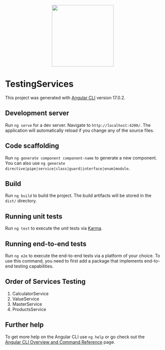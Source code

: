<p  align="center"  >

<img  src="https://angular.dev/assets/images/press-kit/angular_wordmark_gradient.png"  width="200"  />

</p>

# TestingServices

This project was generated with [Angular CLI](https://github.com/angular/angular-cli) version 17.0.2.

## Development server

Run `ng serve` for a dev server. Navigate to `http://localhost:4200/`. The application will automatically reload if you change any of the source files.

## Code scaffolding

Run `ng generate component component-name` to generate a new component. You can also use `ng generate directive|pipe|service|class|guard|interface|enum|module`.

## Build

Run `ng build` to build the project. The build artifacts will be stored in the `dist/` directory.

## Running unit tests

Run `ng test` to execute the unit tests via [Karma](https://karma-runner.github.io).

## Running end-to-end tests

Run `ng e2e` to execute the end-to-end tests via a platform of your choice. To use this command, you need to first add a package that implements end-to-end testing capabilities.

## Order of Services Testing

1. CalculatorService
2. ValueService
3. MasterService
4. ProductsService

## Further help

To get more help on the Angular CLI use `ng help` or go check out the [Angular CLI Overview and Command Reference](https://angular.io/cli) page.

